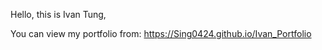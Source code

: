 Hello, this is Ivan Tung,

You can view my portfolio from: https://Sing0424.github.io/Ivan_Portfolio

